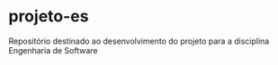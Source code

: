 # projeto-es
Repositório destinado ao desenvolvimento do projeto para a disciplina Engenharia de Software
